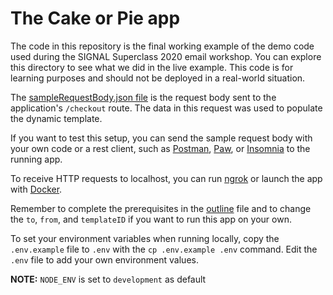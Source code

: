 # The Cake or Pie app

The code in this repository is the final working example of the demo code used during the SIGNAL Superclass 2020 email workshop. You can explore this directory to see what we did in the live example. This code is for learning purposes and should not be deployed in a real-world situation.

The [sampleRequestBody.json file](sampleRequestBody.json) is the request body sent to the application's `/checkout` route. The data in this request was used to populate the dynamic template.

If you want to test this setup, you can send the sample request body with your own code or a rest client, such as [Postman](https://www.postman.com/), [Paw](https://paw.cloud/), or [Insomnia](https://insomnia.rest/) to the running app.

To receive HTTP requests to localhost, you can run [ngrok](https://ngrok.com/) or launch the app with [Docker](https://www.docker.com/).

Remember to complete the prerequisites in the [outline](../outline.md) file and to change the `to`, `from`, and `templateID` if you want to run this app on your own.

To set your environment variables when running locally, copy the `.env.example` file to `.env` with the `cp .env.example .env` command. Edit the `.env` file to add your own environment values.

**NOTE:** `NODE_ENV` is set to `development` as default